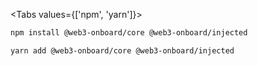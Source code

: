 <Tabs values={['npm', 'yarn']}>
  <TabPanel value="npm">

  ```sh copy
  npm install @web3-onboard/core @web3-onboard/injected
  ```

  </TabPanel>
  <TabPanel value="yarn">

  ```sh copy
  yarn add @web3-onboard/core @web3-onboard/injected
  ```

  </TabPanel>
</Tabs>
